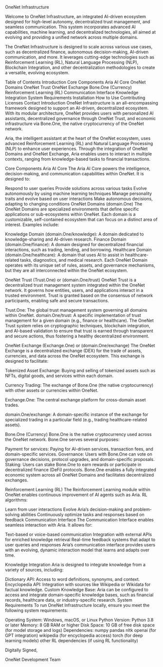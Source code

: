 OneNet Infrastructure

Welcome to OneNet Infrastructure, an integrated AI-driven ecosystem designed for high-level autonomy, decentralized trust management, and seamless communication. This system incorporates advanced AI capabilities, machine learning, and decentralized technologies, all aimed at evolving and providing a unified network across multiple domains.

The OneNet Infrastructure is designed to scale across various use cases, such as decentralized finance, autonomous decision-making, AI-driven communication, and more. It leverages cutting-edge technologies such as Reinforcement Learning (RL), Natural Language Processing (NLP), Blockchain Integration, and other decentralization methodologies to create a versatile, evolving ecosystem.

Table of Contents
Introduction
Core Components
Aria AI Core
OneNet Domains
OneNet Trust
OneNet Exchange
Bone.One (Currency)
Reinforcement Learning (RL)
Communication Interface
Knowledge Integration
System Requirements
Installation
How to Use
Contributing
Licenses
Contact
Introduction
OneNet Infrastructure is an all-encompassing framework designed to support an AI-driven, decentralized ecosystem. With its modular architecture, OneNet provides users with personalized AI assistants, decentralized governance through OneNet Trust, and economic infrastructure via Bone.One, the native cryptocurrency of the OneNet network.

Aria, the intelligent assistant at the heart of the OneNet ecosystem, uses advanced Reinforcement Learning (RL) and Natural Language Processing (NLP) to enhance user experiences. Through the integration of OneNet Domains and OneNet Exchange, Aria enables users to interact in multiple contexts, ranging from knowledge-based tasks to financial transactions.

Core Components
Aria AI Core
The Aria AI Core powers the intelligence, decision-making, and communication capabilities within OneNet. It is designed to:

Respond to user queries
Provide solutions across various tasks
Evolve autonomously by using machine learning techniques
Manage personality traits and evolve based on user interactions
Make autonomous decisions, adapting to changing conditions
OneNet Domains (domain.One)
The OneNet Domains are specialized environments that define specific applications or sub-ecosystems within OneNet. Each domain is a customizable, self-contained ecosystem that can focus on a distinct area of interest. Examples include:

Knowledge Domain (domain.One/knowledge): A domain dedicated to knowledge-sharing and AI-driven research.
Finance Domain (domain.One/finance): A domain designed for decentralized financial interactions, such as trading, lending, and borrowing.
Healthcare Domain (domain.One/healthcare): A domain that uses AI to assist in healthcare-related tasks, diagnostics, and medical research.
Each OneNet Domain operates with its unique set of rules, assets, and governance mechanisms, but they are all interconnected within the OneNet ecosystem.

OneNet Trust (Trust.One) or (domain.One/trust)
OneNet Trust is a decentralized trust management system integrated within the OneNet network. It governs how entities, users, and applications interact in a trusted environment. Trust is granted based on the consensus of network participants, enabling safe and secure transactions.

Trust.One: The global trust management system governing all domains within OneNet.
domain.One/trust: A specific implementation of trust management for a given domain (e.g., finance or healthcare).
The OneNet Trust system relies on cryptographic techniques, blockchain integration, and AI-based validation to ensure that trust is earned through transparent and secure actions, thus fostering a healthy decentralized environment.

OneNet Exchange (Exchange.One) or (domain.One/exchange)
The OneNet Exchange is a decentralized exchange (DEX) for the trade of assets, currencies, and data across the OneNet ecosystem. This exchange is designed to facilitate:

Tokenized Asset Exchange: Buying and selling of tokenized assets such as NFTs, digital goods, and services within each domain.

Currency Trading: The exchange of Bone.One (the native cryptocurrency) with other assets or currencies within OneNet.

Exchange.One: The central exchange platform for cross-domain asset trades.

domain.One/exchange: A domain-specific instance of the exchange for specialized trading in a particular field (e.g., trading healthcare-related assets).

Bone.One (Currency)
Bone.One is the native cryptocurrency used across the OneNet network. Bone.One serves several purposes:

Payment for services: Paying for AI-driven services, transaction fees, and domain-specific services.
Governance: Users with Bone.One can vote on governance decisions, protocol upgrades, and domain-specific proposals.
Staking: Users can stake Bone.One to earn rewards or participate in decentralized finance (DeFi) protocols.
Bone.One enables a fully integrated economic system across all OneNet Domains and facilitates decentralized exchanges.

Reinforcement Learning (RL)
The Reinforcement Learning module within OneNet enables continuous improvement of AI agents such as Aria. RL algorithms:

Learn from user interactions
Evolve Aria’s decision-making and problem-solving abilities
Continuously optimize tasks and responses based on feedback
Communication Interface
The Communication Interface enables seamless interaction with Aria. It allows for:

Text-based or voice-based communication
Integration with external APIs for enriched knowledge retrieval
Real-time feedback systems that adapt to user queries and responses
Aria’s communication interface provides users with an evolving, dynamic interaction model that learns and adapts over time.

Knowledge Integration
Aria is designed to integrate knowledge from a variety of sources, including:

Dictionary API: Access to word definitions, synonyms, and context.
Encyclopedia API: Integration with sources like Wikipedia or Wikidata for factual knowledge.
Custom Knowledge Base: Aria can be configured to access and integrate domain-specific knowledge bases, such as financial records, healthcare data, or industry-specific research.
System Requirements
To run OneNet Infrastructure locally, ensure you meet the following system requirements:

Operating System: Windows, macOS, or Linux
Python Version: Python 3.8 or later
Memory: 8 GB RAM or higher
Disk Space: 10 GB of free disk space (for model storage and logs)
Dependencies:
numpy
pandas
nltk
openai (for GPT integration)
wikipedia (for encyclopedia access)
torch (for deep learning models)
other RL dependencies (if using RL functionality)

Digitally Signed,

OneNet Development Team
